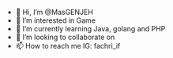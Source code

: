- 👋 Hi, I’m @MasGENJEH
- 👀 I’m interested in Game
- 🌱 I’m currently learning Java, golang and PHP
- 💞️ I’m looking to collaborate on 
- 📫 How to reach me IG: fachri_if

<!---
MasGENJEH/MasGENJEH is a ✨ special ✨ repository because its `README.md` (this file) appears on your GitHub profile.
You can click the Preview link to take a look at your changes.
--->
